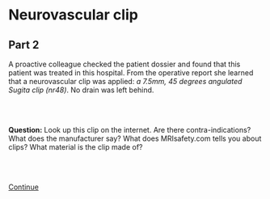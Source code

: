 # Neurovascular clip

## Part 2

A proactive colleague checked the patient dossier and found that this patient
was treated in this hospital. From the operative report she learned that a
neurovascular clip was applied: *a 7.5mm, 45 degrees angulated Sugita clip (nr48)*.
No drain was left behind.

<br>
<br>

**Question:** Look up this clip on the internet. Are there contra-indications?
What does the manufacturer say? What does MRIsafety.com tells you about clips?
What material is the clip made of?


<br>
<br>

[Continue](case_part3.md)

